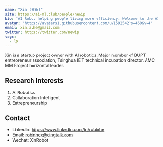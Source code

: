 ```yaml
---
name: "Xin (贺新)"
site: https://ai-ml.club/people/newip
bio: "AI Robot helping people living more efficiency. Welcome to the AI Bot world. (XinRobot is me)"
avatar: "https://avatars1.githubusercontent.com/u/1592542?s=460&v=4"
email: xin.a.he@gmail.com
twitter: https://twitter.com/newip
tags:
  - lp
---
```


Xin is a startup project owner with AI robotics. Major member of BUPT entrepreneur association, Tsinghua IEIT technical incubation director. AMC MM Project horizontal leader.

## Research Interests

1. AI Robotics
1. Collaboration Intelligent
1. Entrepreneurship

## Contact

- Linkedin: <https://www.linkedin.com/in/robinhe>
- Email: <robinhex@dingtalk.com>
- Wechat: XinRobot
